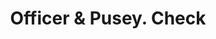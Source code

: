 ---
doi: 10.7916/D8QZ3NZR
date_other: '1870'
date_other_textual: 1870-1879
form: printed ephemera
genre:
- Checks (bank checks)
name:
- Officer & Pusey
object_in_context_url: https://biggert.cul.columbia.edu/items/view/ave_biggert_00130
subject_hierarchical_geographic:
- Council Bluffs, Iowa, United States
subject_name:
- Officer & Pusey
title: Officer & Pusey. Check
sort_title: Officer & Pusey. Check
call_number: ave_biggert_00130
coordinates:
- 41.253,-95.862
pid: ave_biggert_00130
identifiers: ave_biggert_00130
permalink: /biggert/ave_biggert_00130/
layout: iiif-image-page
---